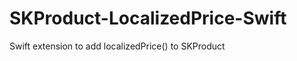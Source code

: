 SKProduct-LocalizedPrice-Swift
==============================

Swift extension to add localizedPrice() to SKProduct
